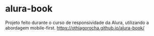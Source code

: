 # alura-book
Projeto feito durante o curso de responsividade da Alura, utilizando a abordagem mobile-first.
https://othiagorocha.github.io/alura-book/
